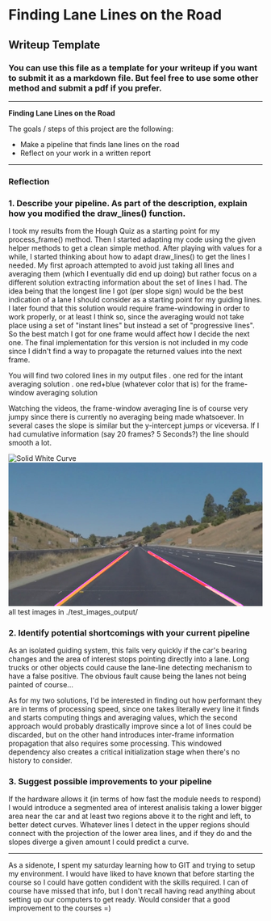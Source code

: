 # **Finding Lane Lines on the Road** 

## Writeup Template

### You can use this file as a template for your writeup if you want to submit it as a markdown file. But feel free to use some other method and submit a pdf if you prefer.

---

**Finding Lane Lines on the Road**

The goals / steps of this project are the following:
* Make a pipeline that finds lane lines on the road
* Reflect on your work in a written report


[//]: # (Image References)

[image1]: ./test_images_output/solidWhiteCurve.jpg.jpg "Solid White Curve"
[image2]: ./test_images_output/whiteCarLaneSwitch.jpg "White car lane switch"

---

### Reflection

### 1. Describe your pipeline. As part of the description, explain how you modified the draw_lines() function.

I took my results from the Hough Quiz as a starting point for my process_frame() method. Then I started adapting my code using the given helper methods to get a clean simple method.
After playing with values for a while, I started thinking about how to adapt draw_lines() to get the lines I needed. My first aproach attempted to avoid just taking all lines and averaging them (which I eventually did end up doing) but rather focus on a different solution extracting information about the set of lines I had. The idea being that the longest line I got (per slope sign) would be the best indication of a lane I should consider as a starting point for my guiding lines. I later found that this solution would require frame-windowing in order to work properly, or at least I think so, since the averaging would not take place using a set of "instant lines" but instead a set of "progressive lines". So the best match I got for one frame would affect how I decide the next one. The final implementation for this version is not included in my code since I didn't find a way to propagate the returned values into the next frame.

You will find two colored lines in my output files
 . one red for the intant averaging solution
 . one red+blue (whatever color that is) for the frame-window averaging solution
 
Watching the videos, the frame-window averaging line is of course very jumpy since there is currently no averaging being made whatsoever. In several cases the slope is similar but the y-intercept jumps or viceversa. If I had cumulative information (say 20 frames? 5 Seconds?) the line should smooth a lot.

![Solid White Curve][image1]
![White car lane switch][image2]
all test images in ./test_images_output/

### 2. Identify potential shortcomings with your current pipeline

As an isolated guiding system, this fails very quickly if the car's bearing changes and the area of interest stops pointing directly into a lane. Long trucks or other objects could cause the lane-line detecting mechanism to have a false positive. The obvious fault cause being the lanes not being painted of course... 

As for my two solutions, I'd be interested in finding out how performant they are in terms of processing speed, since one takes literally every line it finds and starts computing things and averaging values, which the second approach would probably drastically improve since a lot of lines could be discarded, but on the other hand introduces inter-frame information propagation that also requires some processing. This windowed dependency also creates a critical initialization stage when there's no history to consider.

### 3. Suggest possible improvements to your pipeline

If the hardware allows it (in terms of how fast the module needs to respond) I would introduce a segmented area of interest analisis taking a lower bigger area near the car and at least two regions above it to the right and left, to better detect curves. Whatever lines I detect in the upper regions should connect with the projection of the lower area lines, and if they do and the slopes diverge a given amount I could predict a curve.

_____________________________________________________________
As a sidenote, I spent my saturday learning how to GIT and trying to setup my environment. I would have liked to have known that before starting the course so I could have gotten condident with the skills required. I can of course have missed that info, but I don't recall having read anything about setting up our computers to get ready. Would consider that a good improvement to the courses =)
